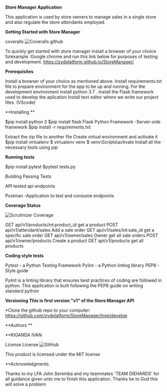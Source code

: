 **Store Manager Application**

This application is used by store owners to manage sales in a single store and also 
regulate the store attendants employed.

**Getting Started with Store Manager**

 coveralls
![Coveralls github](https://img.shields.io/coveralls/github/jekyll/jekyll.svg)

To quickly get started with store manager install a browser of your choice forexample :Google chrome
and run this link below for purposes of testing and development.
https://zydplatform.github.io/StoreManager/


**Prerequisites**

Install a browser of your choice as mentioned above.
Install requirements.txt file to prepare environment for the app to be up and running.
For the development environment install python 3.7 .
Install the Flask framework used to develop the aplication
Install text editor where we write our project files. (VScode)

**Installing **

$pip install python 3
$pip install flask
Flask Python Framework -Server-side framework
$pip install -r requirements.txt


Extract the zip file to another file
Create virtual environment and activate it
$pip install virtualenv
$ virtualenv venv
$ venv\Scripts\activate
Install all the necessary tools using pip



**Running tests**

$pip install pytest
$pytest tests.py


Building Passing Tests
 
API  tested api endpoints

Postman -Application to test and consume endpoints


**Coverage Status**

![Scrutinizer Coverage](https://img.shields.io/scrutinizer/coverage/g/filp/whoops.svg)

GET api/v1/products/int:product_id	get a product
POST api/v1/attendant/sales	Add a sale order
GET api/v1/sales/int:sale_id	get a specific sale order
GET api/v1/owner/sales	Owner get all sale orders
POST api/v1/owner/products	Create a product
GET api/v1/products	get all products


**Coding style tests**

Pytest - a Python Testing Framework
Pylint - a Python linting library
PEP8 - Style guide

Pylint is a linting library that ensures best practices of coding are followed in python.
This application is built following the PEP8 guide on writing 
standard python

**Versioning
This is first version "v1" of the Store Manager API**

*Clone the github repo to your computer:
https://github.com/zydplatform/StoreManager/tree/develop

**Authors **

**KIGANDA IVAN

License
 License
![GitHub](https://img.shields.io/github/license/mashape/apistatus.svg)

This product is licensed under the MIT license

**Acknowledgments

Thanks to my LFA John Seremba and my teammates 'TEAM DIEHARDS'
for all guidance given unto me to finish this application.
Thanks be to God this will solve a problem
